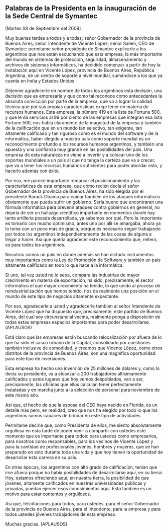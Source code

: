 Palabras de la Presidenta en la inauguración de la Sede Central de Symantec
---------------------------------------------------------------------------

[Martes 08 de Septiembre del 2009]

Muy buenas tardes a todos y a todas; señor Gobernador de la provincia de
Buenos Aires; señor Intendente de Vicente López; señor Salem, CEO de
Symantec: permítame señor presidente de Simantec explicarle a los
argentinos que nos están escuchando que esta empresa, la más importante
del mundo en sistemas de protección, seguridad, almacenamiento y
archivos de sistemas informáticos, ha decidido comenzar a partir de hoy
la instalación aquí en Vicente López, provincia de Buenos Aires,
República Argentina, de un centro de soporte a nivel mundial, sumándose
a los que ya cuenta en India y Estados Unidos.

Déjenme agradecerle en nombre de todos los argentinos esta decisión, una
decisión que es empresaria y que como tal reconoce como antecedentes la
absoluta convicción por parte de la empresa, que va a lograr la calidad
técnica que por sus propias características exige tener en materia de
recursos humanos. Esta empresa, la número 419 en la lista de Fortune
500, y que le da servicios al 99 por ciento de las empresas que integran
esa lista Fortune 500, nos habla claramente de la magnitud de la empresa
y también de la calificación que en un mundo tan selectivo, tan
exigente, tan altamente calificado y tan riguroso como es el mundo del
software y de la informática, haber elegido a nuestro país como soporte
mundial es un reconocimiento profundo a los recursos humanos argentinos,
y también una apuesta y una confianza muy grande en las posibilidades
del país. Una empresa de esta naturaleza no viene a invertir y a colocar
uno de los soportes mundiales a un país al que no tenga la certeza que
va a crecer, que va a tener los recursos humanos suficientes para poder
abordar esto, y hacerlo además con éxito.

Por eso, me parece importante remarcar el posicionamiento y las
características de esta empresa, que cómo recién decía el señor
Gobernador de la provincia de Buenos Aires, ha sido elegida por el
presidente Barack Obama para cuidar también de los ataques informáticos
obviamente que pueda sufrir un gobierno. Sería bueno que encontraran una
fórmula informática para prevenir ataques contra gobiernos en general,
no dejaría de ser un hallazgo científico importante en momentos donde
hay tanta artillería pesada desarrollada, ya sabemos por qué. Pero la
importante es tomarlo con mucho optimismo, antes uno por allí se
amargaba, ahora ya lo toma con un poco más de gracia, porque es
necesario seguir trabajando por todos los argentinos independientemente
de las cosas de alguna a llegar a hacer. Así que quería agradecer este
reconocimiento que, reitero, es para todos los argentinos.

Nosotros somos un país en donde además se han dictado instrumentos muy
importantes como la Ley de Promoción de Software y también un país
altamente calificado en todo lo que hace a la informática.

Si uno, tal vez usted no lo sepa, compara las industrias de mayor
crecimiento en materia de exportación, ha sido, precisamente, el sector
informático el que mayor crecimiento ha tenido, lo que unido al proceso
de reindustrialización que hemos tenido, nos da realmente una posición
en el mundo de este tipo de negocios altamente expectante.

Por eso, agradecerle a usted y agradecerle también al señor Intendente
de Vicente López que ha dispuesto que, precisamente, este partido de
Buenos Aires, del cual soy circunstancial vecina, realmente ponga a
disposición de todas estas empresas espacios importantes para poder
desarrollarse. (APLAUSOS)

Está claro que las empresas están buscando relocalización por afuera de
lo que ha sido el casco urbano de la Capital, consolidado por cuestiones
también inclusive de comodidad, y creemos que Vicente López, como otros
distritos de la provincia de Buenos Aires, son una magnífica oportunidad
para este tipo de inversiones.

Esta empresa ha hecho una inversión de 25 millones de dólares y, como lo
decía su presidente, va a alcanzar a 200 trabajadores altísimamente
calificados y estos lugares que hoy vemos despoblados, van a ser,
precisamente, las oficinas que ellos calculan tener perfectamente
instaladas y en marcha junto a la selección de personal para noviembre
de este mismo año.

Así que, el hecho de que la esposa del CEO haya nacido en Florida, es un
detalle más pero, en realidad, creo que nos ha elegido por todo lo que
los argentinos somos capaces de brindar en este tipo de actividades.

Permítame decirle que, como Presidenta de ellos, me siento absolutamente
orgullosa en esta tarde de poder venir a compartir con ustedes este
momento que es importante para todos: para ustedes como empresarios,
para nosotros como responsables, para los vecinos de Vicente López y
para la cantidad de profesionales jóvenes, hombres y mujeres, que se han
preparado en esto durante toda una vida y que hoy tienen la oportunidad
de desarrollar esta carrera en su país.

En otras épocas, los argentinos con alto grado de calificación, tenían
que irse afuera porque no había posibilidades de desarrollarse aquí, en
su tierra. Hoy, estamos ofreciendo aquí, en nuestra tierra, la
posibilidad de que jóvenes, altamente calificados en nuestras
universidades públicas y privadas, puedan ejercer esos conocimientos
aquí. Esto también es un motivo para estar contentos y orgullosos.

Así que, felicitaciones para todos, para ustedes, para el señor
Gobernador de la provincia de Buenos Aires, para el Intendente, para la
empresa y para todos ustedes jóvenes trabajadores de esta empresa.

Muchas gracias. (APLAUSOS)

 
